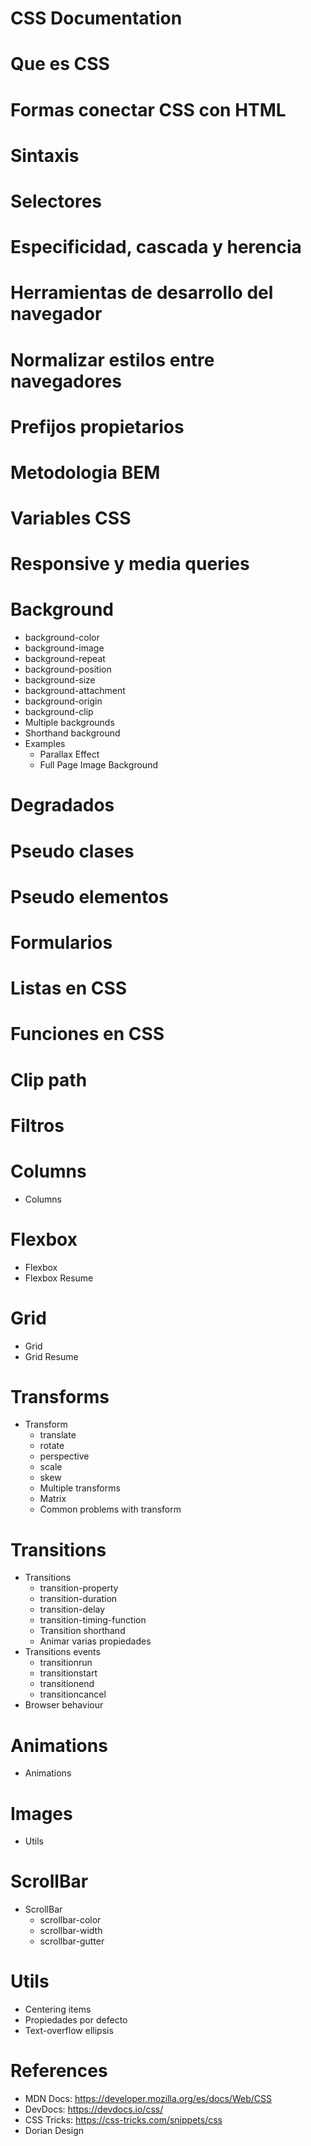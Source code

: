 # CSS Documentation

# Que es CSS

# Formas conectar CSS con HTML

# Sintaxis

# Selectores

# Especificidad, cascada y herencia

# Herramientas de desarrollo del navegador

# Normalizar estilos entre navegadores

# Prefijos propietarios

# Metodologia BEM

# Variables CSS

# Responsive y media queries

# Background

- background-color
- background-image
- background-repeat
- background-position
- background-size
- background-attachment
- background-origin
- background-clip
- Multiple backgrounds
- Shorthand background
- Examples
  - Parallax Effect
  - Full Page Image Background

# Degradados

# Pseudo clases

# Pseudo elementos

# Formularios

# Listas en CSS

# Funciones en CSS

# Clip path

# Filtros

# Columns

- Columns

# Flexbox

- Flexbox
- Flexbox Resume

# Grid

- Grid
- Grid Resume

# Transforms

- Transform
  - translate
  - rotate
  - perspective
  - scale
  - skew
  - Multiple transforms
  - Matrix
  - Common problems with transform

# Transitions

- Transitions
  - transition-property
  - transition-duration
  - transition-delay
  - transition-timing-function
  - Transition shorthand
  - Animar varias propiedades
- Transitions events
  - transitionrun
  - transitionstart
  - transitionend
  - transitioncancel
- Browser behaviour

# Animations

- Animations

# Images

- Utils

# ScrollBar

- ScrollBar
  - scrollbar-color
  - scrollbar-width
  - scrollbar-gutter

# Utils

- Centering items
- Propiedades por defecto
- Text-overflow ellipsis

# References

- MDN Docs: https://developer.mozilla.org/es/docs/Web/CSS
- DevDocs: https://devdocs.io/css/
- CSS Tricks: https://css-tricks.com/snippets/css
- Dorian Design
